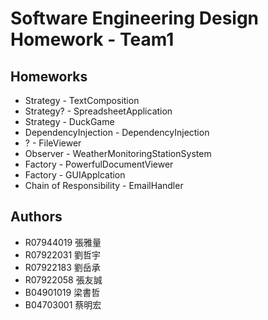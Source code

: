 # Software Engineering Design Homework - Team1

## Homeworks
* Strategy - TextComposition
* Strategy? - SpreadsheetApplication
* Strategy - DuckGame
* DependencyInjection - DependencyInjection
* ? - FileViewer
* Observer - WeatherMonitoringStationSystem
* Factory - PowerfulDocumentViewer
* Factory - GUIApplcation
* Chain of Responsibility - EmailHandler

## Authors
* R07944019 張雅量	
* R07922031 劉哲宇	
* R07922183 劉岳承
* R07922058 張友誠	
* B04901019 梁書哲	
* B04703001 蔡明宏
